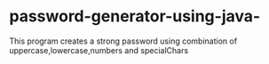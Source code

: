 # password-generator-using-java-
This program creates a strong password using combination of uppercase,lowercase,numbers and specialChars
